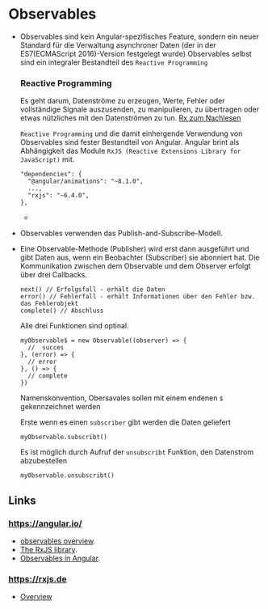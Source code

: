 # Observables

- Observables sind kein Angular-spezifisches Feature, sondern ein neuer Standard für die Verwaltung asynchroner Daten (der in der ES7(ECMAScript 2016)-Version festgelegt wurde)
  Observables selbst sind ein integraler Bestandteil des `Reactive Programming`

  ### Reactive Programming
  Es geht darum, Datenströme zu erzeugen, Werte, Fehler oder vollständige Signale auszusenden, zu manipulieren, zu übertragen oder etwas nützliches mit den Datenströmen zu tun.
  [Rx zum Nachlesen](https://gist.github.com/staltz/868e7e9bc2a7b8c1f754)

  `Reactive Programming` und die damit einhergende Verwendung von Observables sind fester Bestandteil von Angular. Angular brint als Abhängigkeit das Module `RxJS (Reactive Extensions Library for JavaScript)` mit.

  ```
  "dependencies": {
    "@angular/animations": "~8.1.0",
    ...,
    "rxjs": "~6.4.0",
  },
  ```

  - 

- Observables verwenden das Publish-and-Subscribe-Modell.
- Eine Observable-Methode (Publisher) wird erst dann ausgeführt und gibt Daten aus, wenn ein Beobachter (Subscriber) sie abonniert hat. Die Kommunikation zwischen dem Observable und dem Observer erfolgt über drei Callbacks.

  ```
  next() // Erfolgsfall - erhält die Daten
  error() // Fehlerfall - erhält Informationen über den Fehler bzw. das Fehlerobjekt
  complete() // Abschluss 
  ```
  Alle drei Funktionen sind optinal.

  ```
  myObservable$ = new Observable((observer) => {
    //  succes
  }, (error) => {
    // error
  }, () => {
    // complete
  })
  ```
  Namenskonvention, Obersavales sollen mit einem endenen `$` gekennzeichnet werden

  Erste wenn es einen `subscriber` gibt werden die Daten geliefert
  ```
  myObservable.subscribt()
  ```
  Es ist möglich durch Aufruf der `unsubscribt` Funktion, den Datenstrom abzubestellen
  ```
  myObservable.unsubscribt()
  ```


## Links
### https://angular.io/
- [observables overview](https://angular.io/guide/observables).
- [The RxJS library](https://angular.io/guide/rx-library#the-rxjs-library).
- [Observables in Angular](https://angular.io/guide/observables-in-angular).
### https://rxjs.de
- [Overview](https://rxjs.dev/guide/overview)



